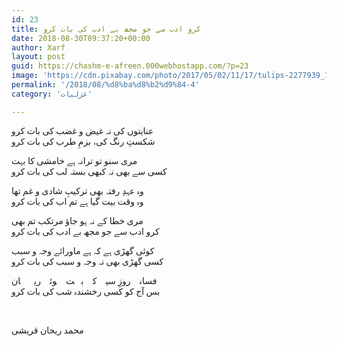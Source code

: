 ```yaml
---
id: 23
title: کرو ادب سے جو مجھ بے ادب کی بات کرو
date: 2018-08-30T09:37:20+00:00
author: Xarf
layout: post
guid: https://chashm-e-afreen.000webhostapp.com/?p=23
image: 'https://cdn.pixabay.com/photo/2017/05/02/11/17/tulips-2277939_1280.jpg'
permalink: '/2018/08/%d8%ba%d8%b2%d9%84-4'
category: 'غزلیات'

---
```


<span style="font-family: Mehr;">عنایتوں کی نہ غیض و غضب کی بات کرو</span>  
<span style="font-family: Mehr;">شکستِ رنگ کی، بزمِ طرب کی بات کرو</span>

<span style="font-family: Mehr;">مری سنو تو ترانہ ہے خامشی کا بہت</span>  
<span style="font-family: Mehr;">کسی سے بھی نہ کبھی بستہ لب کی بات کرو</span>

<span style="font-family: Mehr;">وہ عہدِ رفتہ بھی ترکیبِ شادی و غم تھا</span>  
<span style="font-family: Mehr;">وہ وقت بیت گیا ہے تم اب کی بات کرو</span>

<span style="font-family: Mehr;">مری خطا کے نہ ہو جاؤ مرتکب تم بھی</span>  
<span style="font-family: Mehr;">کرو ادب سے جو مجھ بے ادب کی بات کرو</span>

<span style="font-family: Mehr;">کوئی گھڑی ہے کہ ہے ماورائے وجہ و سبب</span>  
<span style="font-family: Mehr;">کسی گھڑی بھی نہ وجہ و سبب کی بات کرو</span>

<span style="font-family: Mehr;">فسانے روزِ سیہ کے بہت ہوئے ریحؔان</span>  
<span style="font-family: Mehr;">بس آج کو کسی رخشندہ شب کی بات کرو</span>

&nbsp;

<span style="font-family: Mehr;">محمد ریحان قریشی</span>
